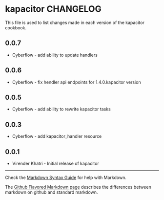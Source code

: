 # kapacitor CHANGELOG

This file is used to list changes made in each version of the kapacitor cookbook.

0.0.7
-----
- Cyberflow - add ability to update handlers

0.0.6
-----
- Cyberflow - fix hendler api endpoints for 1.4.0.kapacitor version

0.0.5
-----
- Cyberflow - add ability to rewrite kapacitor tasks

0.0.3
-----
- Cyberflow - add kapacitor_handler resource

0.0.1
-----

- Virender Khatri - Initial release of kapacitor

- - -
Check the [Markdown Syntax Guide](http://daringfireball.net/projects/markdown/syntax) for help with Markdown.

The [Github Flavored Markdown page](http://github.github.com/github-flavored-markdown/) describes the differences between markdown on github and standard markdown.
